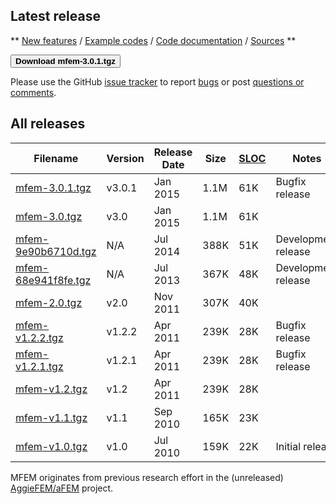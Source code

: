 ## Latest release

**
[New features](https://raw.githubusercontent.com/mfem/mfem/master/CHANGELOG) 
/ [Example codes](examples.md)
/ [Code documentation](http://mfem.github.io/doxygen/html/index.html) 
/ [Sources](https://github.com/mfem/mfem)
**

[<button type="button" class="btn btn-success">
**Download mfem-3.0.1.tgz**
</button>](http://goo.gl/gcNNsA)

Please use the GitHub [issue tracker](https://github.com/mfem/mfem/issues)
to report [bugs](https://github.com/mfem/mfem/issues/new) 
or post [questions or comments](https://github.com/mfem/mfem/issues/new).

## All releases

 **Filename** | **Version** | **Release Date** | **Size** | **[SLOC](http://cloc.sourceforge.net)** | **Notes** |
 ------------ | ----------- | ---------------- | -------- | --------------------------------------- | --------- |
 [mfem-3.0.1.tgz](http://goo.gl/gcNNsA) | v3.0.1 | Jan 2015 | 1.1M | 61K | Bugfix release |
 [mfem-3.0.tgz](http://goo.gl/TLcT5E) | v3.0 | Jan 2015 | 1.1M | 61K |  |
 [mfem-9e90b6710d.tgz](http://goo.gl/abUjn7) | N/A | Jul 2014 | 388K | 51K | Development release |
 [mfem-68e941f8fe.tgz](http://goo.gl/KmaiH9) | N/A | Jul 2013 | 367K | 48K | Development release |
 [mfem-2.0.tgz](http://goo.gl/PNrhv9) | v2.0 | Nov 2011 | 307K | 40K |  |
 [mfem-v1.2.2.tgz](http://goo.gl/nJ56Qm) | v1.2.2 | Apr 2011 | 239K | 28K | Bugfix release |
 [mfem-v1.2.1.tgz](http://goo.gl/w44nyx) | v1.2.1 | Apr 2011 | 239K | 28K | Bugfix release |
 [mfem-v1.2.tgz](http://goo.gl/GQit7Z) | v1.2 | Apr 2011 | 239K | 28K |  |
 [mfem-v1.1.tgz](http://goo.gl/VJ7WB8) | v1.1 | Sep 2010 | 165K | 23K |  |
 [mfem-v1.0.tgz](http://goo.gl/gY141R) | v1.0 | Jul 2010 | 159K | 22K | Initial release |

MFEM originates from previous research effort in the (unreleased) [AggieFEM/aFEM](http://www.math.tamu.edu/research/vigre/archive/2000c-Lazarov.html) project.



